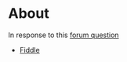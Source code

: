 ﻿# About

In response to this [forum question](https://docs.microsoft.com/en-us/answers/questions/934298/raise-and-consume-an-event-in-c.html)

- [Fiddle](https://dotnetfiddle.net/RM5QNj)
